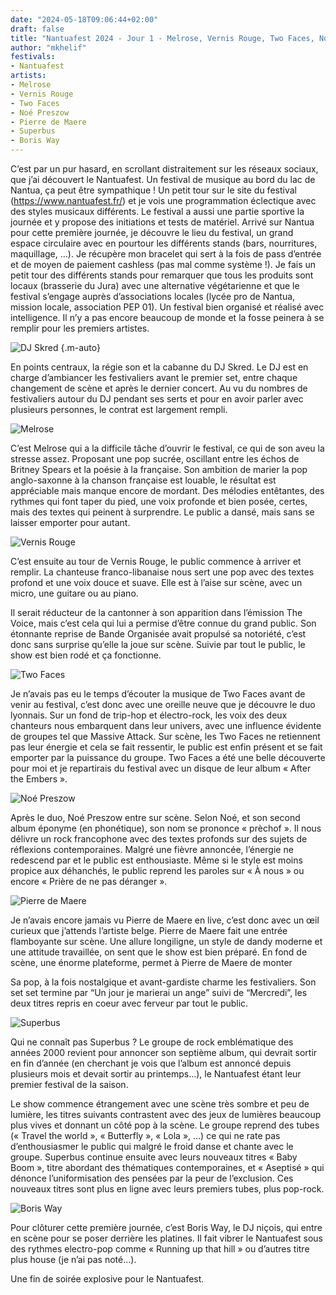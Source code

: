 ```yaml
---
date: "2024-05-18T09:06:44+02:00"
draft: false
title: "Nantuafest 2024 - Jour 1 - Melrose, Vernis Rouge, Two Faces, Noé Preszow, Pierre de Maere, Superbus, Boris Way"
author: "mkhelif"
festivals:
- Nantuafest
artists:
- Melrose
- Vernis Rouge
- Two Faces
- Noé Preszow
- Pierre de Maere
- Superbus
- Boris Way
---
```


C’est par un pur hasard, en scrollant distraitement sur les réseaux sociaux, que j’ai découvert le Nantuafest. Un festival de musique au bord du lac de Nantua, ça peut être sympathique !
Un petit tour sur le site du festival (https://www.nantuafest.fr/) et je vois une programmation éclectique avec des styles musicaux différents. Le festival a aussi une partie sportive la journée et y propose des initiations et tests de matériel.
Arrivé sur Nantua pour cette première journée, je découvre le lieu du festival, un grand espace circulaire avec en pourtour les différents stands (bars, nourritures, maquillage, …). Je récupère mon bracelet qui sert à la fois de pass d’entrée et de moyen de paiement cashless (pas mal comme système !).
Je fais un petit tour des différents stands pour remarquer que tous les produits sont locaux (brasserie du Jura) avec une alternative végétarienne et que le festival s’engage auprès d’associations locales (lycée pro de Nantua, mission locale, association PEP 01). Un festival bien organisé et réalisé avec intelligence.
Il n’y a pas encore beaucoup de monde et la fosse peinera à se remplir pour les premiers artistes.


![DJ Skred](dj-skred.jpg)
{.m-auto}

En points centraux, la régie son et la cabanne du DJ Skred. Le DJ est en charge d’ambiancer les festivaliers avant le premier set, entre chaque changement de scène et après le dernier concert. Au vu du nombres de festivaliers autour du DJ pendant ses serts et pour en avoir parler avec plusieurs personnes, le contrat est largement rempli.



![Melrose](melrose.jpg)

C’est Melrose qui a la difficile tâche d’ouvrir le festival, ce qui de son aveu la stresse assez. Proposant une pop sucrée, oscillant entre les échos de Britney Spears et la poésie à la française. Son ambition de marier la pop anglo-saxonne à la chanson française est louable, le résultat est appréciable mais manque encore de mordant. Des mélodies entêtantes, des rythmes qui font taper du pied, une voix profonde et bien posée, certes, mais des textes qui peinent à surprendre. Le public a dansé, mais sans se laisser emporter pour autant.



![Vernis Rouge](vernis-rouge.jpg)

C’est ensuite au tour de Vernis Rouge, le public commence à arriver et remplir. La chanteuse franco-libanaise nous sert une pop avec des textes profond et une voix douce et suave. Elle est à l’aise sur scène, avec un micro, une guitare ou au piano.

Il serait réducteur de la cantonner à son apparition dans l’émission The Voice, mais c’est cela qui lui a permise d’être connue du grand public. Son étonnante reprise de Bande Organisée avait propulsé sa notoriété, c’est donc sans surprise qu’elle la joue sur scène. Suivie par tout le public, le show est bien rodé et ça fonctionne.



![Two Faces](two-faces.jpg)

Je n’avais pas eu le temps d’écouter la musique de Two Faces avant de venir au festival, c’est donc avec une oreille neuve que je découvre le duo lyonnais. Sur un fond de trip-hop et électro-rock, les voix des deux chanteurs nous embarquent dans leur univers, avec une influence évidente de groupes tel que Massive Attack.
Sur scène, les Two Faces ne retiennent pas leur énergie et cela se fait ressentir, le public est enfin présent et se fait emporter par la puissance du groupe.
Two Faces a été une belle découverte pour moi et je repartirais du festival avec un disque de leur album « After the Embers ».


![Noé Preszow](noe-preszow.jpg)

Après le duo, Noé Preszow entre sur scène. Selon Noé, et son second album éponyme (en phonétique), son nom se prononce « prèchof ». Il nous délivre un rock francophone avec des textes profonds sur des sujets de réflexions contemporaines. Malgré une fièvre annoncée, l’énergie ne redescend par et le public est enthousiaste. Même si le style est moins propice aux déhanchés, le public reprend les paroles sur « À nous » ou encore « Prière de ne pas déranger ».


![Pierre de Maere](pierre-de-maere.jpg)

Je n’avais encore jamais vu Pierre de Maere en live, c’est donc avec un œil curieux que j’attends l’artiste belge. Pierre de Maere fait une entrée flamboyante sur scène. Une allure longiligne, un style de dandy moderne et une attitude travaillée, on sent que le show est bien préparé. En fond de scène, une énorme plateforme, permet à Pierre de Maere de monter 

Sa pop, à la fois nostalgique et avant-gardiste charme les festivaliers. Son set set termine par “Un jour je marierai un ange” suivi de “Mercredi”, les deux titres repris en coeur avec ferveur par tout le public.



![Superbus](superbus.jpg)

Qui ne connaît pas Superbus ? Le groupe de rock emblématique des années 2000 revient pour annoncer son septième album, qui devrait sortir en fin d’année (en cherchant je vois que l’album est annoncé depuis plusieurs mois et devait sortir au printemps…), le Nantuafest étant leur premier festival de la saison.

Le show commence étrangement avec une scène très sombre et peu de lumière, les titres suivants contrastent avec des jeux de lumières beaucoup plus vives et donnant un côté pop à la scène.
Le groupe reprend des tubes (« Travel the world », « Butterfly », « Lola », ...) ce qui ne rate pas d’enthousiasmer le public qui malgré le froid danse et chante avec le groupe.
Superbus continue ensuite avec leurs nouveaux titres « Baby Boom », titre abordant des thématiques contemporaines, et « Aseptisé » qui dénonce l’uniformisation des pensées par la peur de l’exclusion. Ces nouveaux titres sont plus en ligne avec leurs premiers tubes, plus pop-rock.


![Boris Way](boris-way.jpg)

Pour clôturer cette première journée, c’est Boris Way, le DJ niçois, qui entre en scène pour se poser derrière les platines. Il fait vibrer le Nantuafest sous des rythmes electro-pop comme « Running up that hill » ou d’autres titre plus house (je n’ai pas noté…).

Une fin de soirée explosive pour le Nantuafest.

